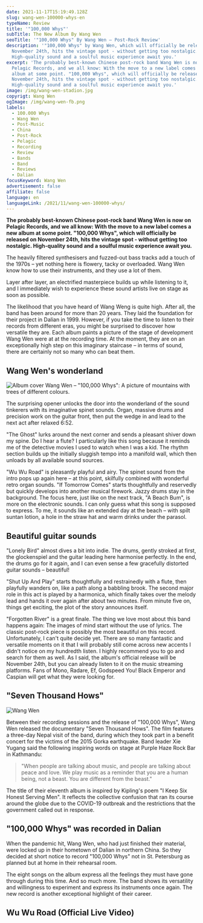 ```yaml
---
date: 2021-11-17T15:19:49.128Z
slug: wang-wen-100000-whys-en
typeName: Review
title: '"100,000 Whys"'
subTitle: The New Album By Wang Wen
seoTitle: '"100,000 Whys" By Wang Wen – Post-Rock Review'
description: '"100,000 Whys" by Wang Wen, which will officially be released on
  November 24th, hits the vintage spot - without getting too nostalgic.
  High-quality sound and a soulful music experience await you.'
excerpt: 'The probably best-known Chinese post-rock band Wang Wen is now on
  Pelagic Records, and we all know: With the move to a new label comes a new
  album at some point. "100,000 Whys", which will officially be released on
  November 24th, hits the vintage spot - without getting too nostalgic.
  High-quality sound and a soulful music experience await you.'
image: /img/wang-wen-stadion.jpg
copyrigt: Wang Wen
ogImage: /img/wang-wen-fb.png
labels:
  - 100.000 Whys
  - Wang Wen
  - Post-Music
  - China
  - Post-Rock
  - Pelagic
  - Recording
  - Review
  - Bands
  - Band
  - Reviews
  - Dalian
focusKeyword: Wang Wen
advertisement: false
affiliate: false
language: en
languageLink: /2021/11/wang-wen-100000-whys/
---
```

**The probably best-known Chinese post-rock band Wang Wen is now on Pelagic Records, and we all know: With the move to a new label comes a new album at some point. "100,000 Whys", which will officially be released on November 24th, hits the vintage spot - without getting too nostalgic. High-quality sound and a soulful music experience await you.**

The heavily filtered synthesisers and fuzzed-out bass tracks add a touch of the 1970s – yet nothing here is flowery, tacky or overloaded. Wang Wen know how to use their instruments, and they use a lot of them. 

Layer after layer, an electrified masterpiece builds up while listening to it, and I immediately wish to experience these sound artists live on stage as soon as possible.

The likelihood that you have heard of Wang Weng is quite high. After all, the band has been around for more than 20 years. They laid the foundation for their project in Dalian in 1999. However, if you take the time to listen to their records from different eras, you might be surprised to discover how versatile they are. Each album paints a picture of the stage of development Wang Wen were at at the recording time. At the moment, they are on an exceptionally high step on this imaginary staircase – in terms of sound, there are certainly not so many who can beat them.

## Wang Wen's wonderland

![Album cover Wang Wen – "100,000 Whys": A picture of mountains with trees of different colours.](/img/wang-wen-100000-whys.jpeg "Wang Wen – \"100,000 Whys\"")

The surprising opener unlocks the door into the wonderland of the sound tinkerers with its imaginative spinet sounds. Organ, massive drums and precision work on the guitar front, then put the wedge in and lead to the next act after relaxed 6:52. 

"The Ghost" lurks around the next corner and sends a pleasant shiver down my spine. Do I hear a flute? I particularly like this song because it reminds me of the detective movies I used to watch when I was a kid. The rhythm section builds up the initially sluggish tempo into a manifold wall, which then unloads by all available sound sources.

"Wu Wu Road" is pleasantly playful and airy. The spinet sound from the intro pops up again here – at this point, skilfully combined with wonderful retro organ sounds. "If Tomorrow Comes" starts thoughtfully and reservedly but quickly develops into another musical firework. Jazzy drums stay in the background. The focus here, just like on the next track, "A Beach Bum", is more on the electronic sounds. I can only guess what this song is supposed to express. To me, it sounds like an extended day at the beach – with spilt suntan lotion, a hole in the straw hat and warm drinks under the parasol.

## Beautiful guitar sounds

"Lonely Bird" almost dives a bit into indie. The drums, gently stroked at first, the glockenspiel and the guitar leading here harmonise perfectly. In the end, the drums go for it again, and I can even sense a few gracefully distorted guitar sounds – beautiful!

"Shut Up And Play" starts thoughtfully and restrainedly with a flute, then playfully wanders on, like a path along a babbling brook. The second major role in this act is played by a harmonica, which finally takes over the melody lead and hands it over again after about two minutes. From minute five on, things get exciting, the plot of the story announces itself.

"Forgotten River" is a great finale. The thing we love most about this band happens again: The images of mind start without the use of lyrics. The classic post-rock piece is possibly the most beautiful on this record. Unfortunately, I can't quite decide yet. There are so many fantastic and versatile moments on it that I will probably still come across new accents I didn't notice on my hundredth listen. I highly recommend you to go and search for them as well. As I said, the album's official release will be November 24th, but you can already listen to it on the music streaming platforms. Fans of Mono, Radare, Ef, Godspeed You! Black Emperor and Caspian will get what they were looking for.

## "Seven Thousand Hows"

![Wang Wen](/img/wang-wen-outside.jpg "Wang Wen standing in the harbour.")

Between their recording sessions and the release of "100,000 Whys", Wang Wen released the documentary "Seven Thousand Hows". The film features a three-day Nepal visit of the band, during which they took part in a benefit concert for the victims of the 2015 Gorka earthquake. Band leader Xie Yugang said the following inspiring words on stage at Purple Haze Rock Bar in Kathmandu:

> "When people are talking about music, and people are talking about peace and love. We play music as a reminder that you are a human being, not a beast. You are different from the beast."

The title of their eleventh album is inspired by Kipling's poem "I Keep Six Honest Serving Men". It reflects the collective confusion that ran its course around the globe due to the COVID-19 outbreak and the restrictions that the government called out in response.

## "100,000 Whys" was recorded in Dalian

When the pandemic hit, Wang Wen, who had just finished their material, were locked up in their hometown of Dalian in northern China. So they decided at short notice to record "100,000 Whys" not in St. Petersburg as planned but at home in their rehearsal room.

The eight songs on the album express all the feelings they must have gone through during this time. And so much more. The band shows its versatility and willingness to experiment and express its instruments once again. The new record is another exceptional highlight of their career.

## Wu Wu Road (Official Live Video)

<YouTube id="EkV5lGR2tNA" />